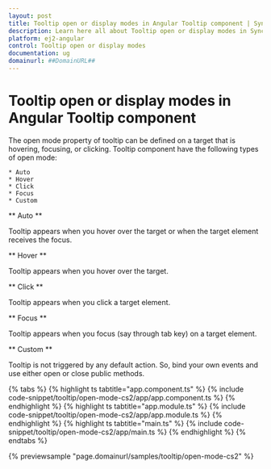 ```yaml
---
layout: post
title: Tooltip open or display modes in Angular Tooltip component | Syncfusion
description: Learn here all about Tooltip open or display modes in Syncfusion Angular Tooltip component of Syncfusion Essential JS 2 and more.
platform: ej2-angular
control: Tooltip open or display modes 
documentation: ug
domainurl: ##DomainURL##
---
```


# Tooltip open or display modes in Angular Tooltip component

The open mode property of tooltip can be defined on a target that is hovering, focusing, or clicking.
Tooltip component have the following types of open mode:

    * Auto
    * Hover
    * Click
    * Focus
    * Custom

** Auto **

Tooltip appears when you hover over the target or when the target element receives the focus.

** Hover **

Tooltip appears when you hover over the target.

** Click **

Tooltip appears when you click a target element.

** Focus **

Tooltip appears when you focus (say through tab key) on a target element.

** Custom **

Tooltip is not triggered by any default action. So, bind your own events and use either open or close public methods.

{% tabs %}
{% highlight ts tabtitle="app.component.ts" %}
{% include code-snippet/tooltip/open-mode-cs2/app/app.component.ts %}
{% endhighlight %}
{% highlight ts tabtitle="app.module.ts" %}
{% include code-snippet/tooltip/open-mode-cs2/app/app.module.ts %}
{% endhighlight %}
{% highlight ts tabtitle="main.ts" %}
{% include code-snippet/tooltip/open-mode-cs2/app/main.ts %}
{% endhighlight %}
{% endtabs %}
  
{% previewsample "page.domainurl/samples/tooltip/open-mode-cs2" %}
